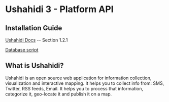 Ushahidi 3 - Platform API
============

## Installation Guide

[Ushahidi Docs](http://ushahidi.s3.amazonaws.com/downloads/community_docs/Ushahidi_Platform_v3_Manual.pdf) -- Section 1.2.1

[Database script](https://drive.google.com/open?id=1BDcy8EZj66u9yWnbtANjnJdbp8qOo_eg)

## What is Ushahidi?

Ushahidi is an open source web application for information collection, visualization and interactive mapping. It helps you to collect info from: SMS, Twitter, RSS feeds, Email. It helps you to process that information, categorize it, geo-locate it and publish it on a map.

